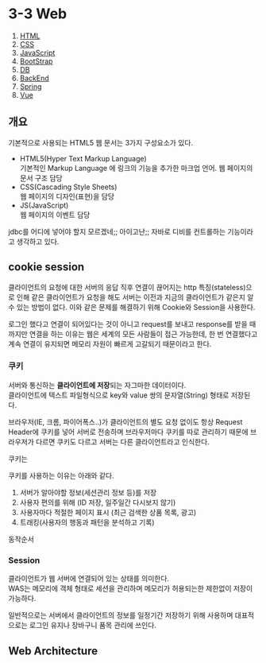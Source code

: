 # 3-3 Web

1. [HTML](./html)
2. [CSS](./css)
3. [JavaScript](./JavaScript)
4. [BootStrap](./bootstrap)
5. [DB](https://github.com/ii200400/IT_Skill_Question/tree/master/CS/Database)
6. [BackEnd](./backend)
7. [Spring](./spring)
8. [Vue](./vue)

## 개요

기본적으로 사용되는 HTML5 웹 문서는 3가지 구성요소가 있다.

+ HTML5(Hyper Text Markup Language)   
  기본적인 Markup Language 에 링크의 기능을 추가한 마크업 언어.
  웹 페이지의 문서 구조 담당
+ CSS(Cascading Style Sheets)   
  웹 페이지의 디자인(표현)을 담당
+ JS(JavaScript)   
  웹 페이지의 이벤트 담당

jdbc를 어디에 넣어야 할지 모르겠네;; 아이고난;;
자바로 디비를 컨트롤하는 기능이라고 생각하고 있다.

## cookie session

클라이언트의 요청에 대한 서버의 응답 직후 연결이 끊어지는 http 특징(stateless)으로 인해 같은 클라이언트가 요청을 해도 서버는 이전과 지금의 클라이언트가 같은지 알 수 있는 방법이 없다. 이와 같은 문제를 해결하기 위해 Cookie와 Session을 사용한다.

로그인 했다고 연결이 되어있다는 것이 아니고 request를 보내고 response를 받을 때까지만 연결을 하는 이유는 웹은 세계의 모든 사람들이 접근 가능한데, 한 번 연결했다고 계속 연결이 유지되면 메모리 자원이 빠르게 고갈되기 때문이라고 한다.

### 쿠키

서버와 통신하는 **클라이언트에 저장**되는 자그마한 데이터이다.   
클라이언트에 텍스트 파일형식으로 key와 value 쌍의 문자열(String) 형태로 저장된다.

브라우저(IE, 크롬, 파이어폭스..)가 클라이언트의 별도 요청 없이도 항상 Request Header에 쿠키를 넣어 서버로 전송하며 브라우저마다 쿠키를 따로 관리하기 때문에 브라우저가 다르면 쿠키도 다르고 서버는 다른 클라이언트라고 인식한다. 

쿠키는 

쿠키를 사용하는 이유는 아래와 같다.
1. 서버가 알아야할 정보(세션관리 정보 등)를 저장
2. 사용자 편의를 위해 (ID 저장, 일주일간 다시보지 않기)
3. 사용자마다 적절한 페이지 표시 (최근 검색한 상품 목록, 광고)
4. 트래킹(사용자의 행동과 패턴을 분석하고 기록)

동작순서

### Session

클라이언트가 웹 서버에 연결되어 있는 상태를 의미한다.   
WAS는 메모리에 객체 형태로 세션을 관리하며 메모리가 허용되는한 제한없이 저장이 가능하다.

일반적으로는 서버에서 클라이언트의 정보를 일정기간 저장하기 위해 사용하며 대표적으로는 로그인 유지나 장바구니 품목 관리에 쓰인다.

## Web Architecture




